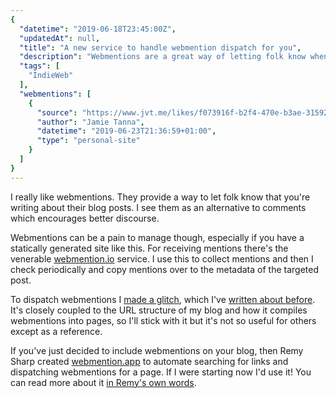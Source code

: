 ```yaml
---
{
  "datetime": "2019-06-18T23:45:00Z",
  "updatedAt": null,
  "title": "A new service to handle webmention dispatch for you",
  "description": "Webmentions are a great way of letting folk know when you're talking about their content on your own blog, but they can be a little fiddly to implement. A new service from Remy Sharp automates the dispatch side for you!",
  "tags": [
    "IndieWeb"
  ],
  "webmentions": [
    {
      "source": "https://www.jvt.me/likes/f073916f-b2f4-470e-b3ae-31592b891978/",
      "author": "Jamie Tanna",
      "datetime": "2019-06-23T21:36:59+01:00",
      "type": "personal-site"
    }
  ]
}
---
```

I really like webmentions. They provide a way to let folk know that you're
writing about their blog posts. I see them as an alternative to comments which
encourages better discourse.

Webmentions can be a pain to manage though, especially if you have a statically
generated site like this. For receiving mentions there's the venerable
[webmention.io](https://webmention.io) service. I use this to collect mentions
and then I check periodically and copy mentions over to the metadata of the
targeted post.

To dispatch webmentions I
[made a glitch](https://glitch.com/edit/#!/send-webmentions), which I've
[written about before](/blog/about-this-blog-3). It's closely coupled to the URL
structure of my blog and how it compiles webmentions into pages, so I'll stick
with it but it's not so useful for others except as a reference.

If you've just decided to include webmentions on your blog, then Remy Sharp
created [webmention.app](https://webmention.app) to automate searching for links
and dispatching webmentions for a page. If I were starting now I'd use it! You
can read more about it [in Remy's own words](https://remysharp.com/2019/06/18/send-outgoing-webmentions).
